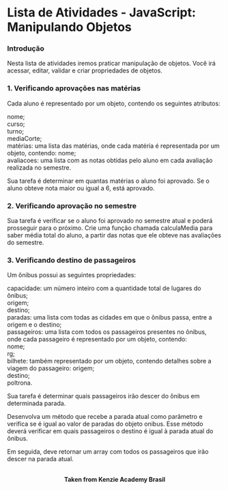 <h1>Lista de Atividades - JavaScript: Manipulando Objetos</h1>

<h3>Introdução</h3>
Nesta lista de atividades iremos praticar manipulação de objetos. Você irá acessar, editar, validar e criar propriedades de objetos.

<h3>1. Verificando aprovações nas matérias</h3>

Cada aluno é representado por um objeto, contendo os seguintes atributos:

nome;  
curso;  
turno;  
mediaCorte;  
matérias: uma lista das matérias, onde cada matéria é representada por um objeto, contendo:
nome;  
avaliacoes: uma lista com as notas obtidas pelo aluno em cada avaliação realizada no semestre.  

Sua tarefa é determinar em quantas matérias o aluno foi aprovado. Se o aluno obteve nota maior ou igual a 6, está aprovado.

<h3>2. Verificando aprovação no semestre</h3>

Sua tarefa é verificar se o aluno foi aprovado no semestre atual e poderá prosseguir para o próximo. Crie uma função chamada calculaMedia para saber média total do aluno, a partir das notas que ele obteve nas avaliações do semestre.

<h3>3. Verificando destino de passageiros</h3>

Um ônibus possui as seguintes propriedades:

capacidade: um número inteiro com a quantidade total de lugares do ônibus;  
origem;  
destino;  
paradas: uma lista com todas as cidades em que o ônibus passa, entre a origem e o destino;  
passageiros: uma lista com todos os passageiros presentes no ônibus, onde cada passageiro é representado por um objeto, contendo:  
nome;  
rg;  
bilhete: também representado por um objeto, contendo detalhes sobre a viagem do passageiro:
origem;  
destino;  
poltrona.  

Sua tarefa é determinar quais passageiros irão descer do ônibus em determinada parada.

Desenvolva um método que recebe a parada atual como parâmetro e verifica se é igual ao valor de paradas do objeto onibus. Esse método deverá verificar em quais passageiros o destino é igual à parada atual do ônibus.

Em seguida, deve retornar um array com todos os passageiros que irão descer na parada atual.
<br>
<br>

<p align="center"><b>Taken from Kenzie Academy Brasil</b></p>
